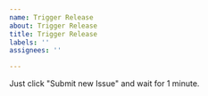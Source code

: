 ```yaml
---
name: Trigger Release
about: Trigger Release
title: Trigger Release
labels: ''
assignees: ''

---
```


Just click "Submit new Issue" and wait for 1 minute.
